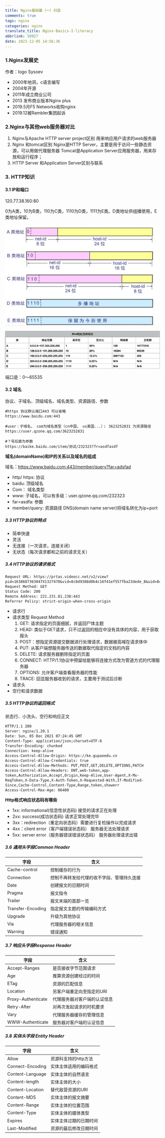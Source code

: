 ```yaml
---
title: Nginx基础篇（一）扫盲
comments: true
tags: nginx
categories: nginx
translate_title: Nginx-Basics-I-literacy
abbrlink: 58927
date: 2021-12-05 14:56:36
---
```

### 1.Nginx发展史
作者：logo Sysoev
- 2000年地洞，c语言编写
- 2004年开源
- 2011年成立商业公司
- 2013 发布商业版本Nginx plus
- 2019.5月F5 Networks收购nginx
- 2019.12被Rambler集团起诉


### 2.Nginx与其他web服务器对比

1. Nginx与Apache HTTP server project区别
   用来响应用户请求的web服务器
2. Nginx 和tomcat区别
   Nginx是HTTP Server，主要是用于访问一些静态资源，可以用做代理服务器
   Tomcat是Application Server应用服务器，用来存放和运行程序；
3. HTTP Server 和Application Server区别与联系

### 3. HTTP知识
#### 3.1 IP和端口
120.77.38.160:80

0为A类，10为B类，110为C类，1110为D类，1111为E类。D类地址供组播使用，E类地址保留。

![img](./nginx-md/1.png)

![img](./nginx-md/2.png)

端口是：0～65535
#### 3.2 域名
协议、子域名、顶级域名、域名类型、资源路径、参数
```text
#https 协议默认端口443 可以省略
https://www.baidu.com:443

#user：子域名， com为域名类型（cn中国， us美国...）； 3623252831 为资源路径
https://user.qzone.qq.com/3623252831

#？号后面为参数
https://baike.baidu.com/item/测试/232323?fr=asdfasdf
```
**域名(domainName)和IP的关系以及域名的组成**

域名：https://www.baidu.com:443/member/query?far=adsfad
   - http/ https: 协议
   - baidu: 顶级域名
   - Com： 域名类型
   - www: 子域名，可以有多级：user.qzone.qq.com/232323
   - far=asdfa: 参数
   - member/query: 资源路径
DNS(domain name server)将域名转化为ip+port
     

##### 3.3 HTTP协议的特点
- 简单快速
- 灵活
- 无连接（一次请求，连接关闭）
- 无状态（每次请求都和之前的请求无关）


##### 3.4 HTTP协议的请求格式
```text
Request URL: https://prtas.videocc.net/v2/view?pid=1638687363047X1327470&vid=8c8d9388d0b4c16f41ef557fba23dede_8&uid=8c8d9388d0&flow=0&ts=1638688553584&href=aHR0cHM6Ly9rZS5ndXBhb2VkdS5jbi9wbGF5LzI4OD9waGFzZUlkPTU&duration=1278&cts=789&sign=fcf19468eff088e983796d5826268f2d&sd=1190&pd=788&pn=HTML5&pv=v1.15.0&sid=ZDIzZGM4ODUtNDM2My00MTQ3LWJmYTktY2M3MDgwM2U0NDc5&param1=&param2=MTc2MjEyODQ5OTg&param3=&cataid=1591268435818
Request Method: GET
Status Code: 200 
Remote Address: 221.231.81.238:443
Referrer Policy: strict-origin-when-cross-origin
```
- 请求行
- 请求类型 Request Method
   1. GET: 请求指定的页面细腻，并返回尸体主题
   2. HEAD: 类似于GET请求，只不过返回的相应中没有具体的内容，用于获取报头
   3. POST：想指定资源提交数据进行处理请求，数据被高喊在请求体中
   4. PUT: 从客户端想服务器传送的数据取代指定的文档的内容
   5. DELETE: 请求服务器删除指定的页面
   6. CONNECT: HTTP/1.1协议中预留给能够将连接方式改为管道方式的代理服务器
   7. OPTIONS: 允许客户端查看服务器的性能
   8. TRACE: 回显服务器收到的请求，主要用于测试后诊断
- 请求头
- 空行和请求数据

##### 3.5 HTTP协议的返回格式
状态行、小洗头、空行和响应正文
```text
HTTP/1.1 200
Server: nginx/1.20.1
Date: Sun, 05 Dec 2021 07:24:45 GMT
Content-Type: application/json;charset=UTF-8
Transfer-Encoding: chunked
Connection: keep-alive
Access-Control-Allow-Origin: https://ke.gupaoedu.cn
Access-Control-Allow-Credentials: true
Access-Control-Allow-Methods: PUT,POST,GET,DELETE,OPTIONS,PATCH
Access-Control-Allow-Headers: DNT,web-token,app-token,Authorization,Accept,Origin,Keep-Alive,User-Agent,X-Mx-ReqToken,X-Data-Type,X-Auth-Token,X-Requested-With,If-Modified-Since,Cache-Control,Content-Type,Range,token,showerr
Access-Control-Max-Age: 86400
```

**Http格式响应状态码有哪些**

- 1xx: informational(信息性状态码) 接受的请求正在处理
- 2xx: success(成功状态码)  请求正常处理完毕
- 3xx：redirection（重定向状态码）需要进行复检操作以完成请求
- 4xx：client error（客户端错误状态码） 服务器无法处理请求
- 5xx: server error（服务器错误错误状态码） 服务器处理请求出错

##### 3.6 通用头字段Common Header
|   字段   |   含义   | 
| ---- | ---- |
|   Cache-control   |   控制缓存的行为   |      
|   Connection   |   控制不再转发给代理的收不字段、管理持久连接   |      
|   Date   |   创建报文的日期时间   |   
|   Pragma   |   报文指令   |     
|   Trailer   |   报文末端的首部一览   |     
|   Transfer-Encoding   |   指定报文主题的传输编码方式   |     
|   Upgrade   |   升级为其他协议   |     
|   Via    |   代理服务器的相关信息   |     
|   Warning   |   错误通知   |  

##### 3.7 响应头字段Response Header
|   字段   |   含义   | 
| ---- | ---- |
|   Accept-Ranges   |   是否接收字节范围请求   |      
|   Age   |   推算资源创建经过的时间   |      
|   ETag   |   资源的匹配信息   |   
|   Location   |   另客户端重定向至指定的URI   |      
|   Proxy-Authenticate   |   代理服务器对客户端的认证信息   |     
|   Retry-After   |   对再次发起请求的时机要求   |     
|   Vary  |   代理服务器缓存的管理信息   |     
|   WWW-Authenticate   |   服务器对客户端的认证信息   |  

##### 3.8 实体头字段 Entity Header
|   字段   |   含义   | 
| ---- | ---- |
|   Allow  |   资源科支持的http方法   |      
|   Connect-Encoding   |   实体主体适用的编码格式   |      
|   Content-Language   |   实体主体的自然语言   |   
|   Content-length   |   实体主体的大小   |      
|   Content-Location   |   替代敌营资源的URI   |     
|   Content-MD5   |   实体主体的报文摘要   |     
|   Content-Range  |   实体主体的位置范围   |     
|   Content-Type   |   实体主体的媒体类型   |
|   Expires  |   实体主体过期的日期时间   |     
|   Last-Modified   |   资源的最后修改日期时间   |  


